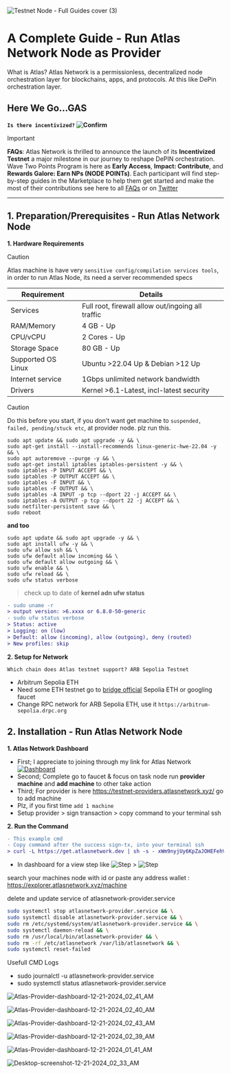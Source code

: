 ![Testnet Node - Full Guides cover (3)](https://github.com/user-attachments/assets/89b2b17a-d361-4fb8-accd-0af75a2dfeef)


# A Complete Guide - Run Atlas Network Node as Provider

What is Atlas? Atlas Network is a permissionless, decentralized node orchestration layer for blockchains, apps, and protocols. At this like DePin orchestration layer.

## Here We Go...GAS 

**`Is there incentivized?` ![Confirm](https://img.shields.io/badge/confirm-yes-brightgreen)**

> [!IMPORTANT]
> **FAQs**: Atlas Network is thrilled to announce the launch of its **Incentivized Testnet** a major milestone in our journey to reshape DePIN orchestration. Wave Two Points Program is here as **Early Access**, **Impact: Contribute**, and **Rewards Galore: Earn NPs (NODE POINTs)**. Each participant will find step-by-step guides in the Marketplace to help them get started and make the most of their contributions see here to all [FAQs](https://docs.atlasnetwork.dev/docs/Navigate%20Quests/FAQ) or on [Twitter](https://x.com/BuildOnAtlas/status/1869028708704456818)

---

## 1. Preparation/Prerequisites - Run Atlas Network Node
**1. Hardware Requirements**

> [!CAUTION]
> Atlas machine is have very `sensitive config/compilation services tools`, in order to run Atlas Node, its need a server recommended specs

| Requirement                      | Details                                   |
|----------------------------------|-------------------------------------------|
| Services                         | Full root, firewall allow out/ingoing all traffic  |
| RAM/Memory                       | 4 GB - Up                                    |
| CPU/vCPU                         | 2 Cores - Up                                |
| Storage Space                    | 80 GB - Up                                   |
| Supported OS Linux               | Ubuntu >22.04 Up & Debian >12 Up          |
| Internet service                 | 1Gbps unlimited network bandwidth         |
| Drivers                          | Kernel >6.1-Latest, incl-latest security     |

> [!CAUTION]
> Do this before you start, if you don't want get machine to `suspended, failed, pending/stuck etc`, at provider node. plz run this.

```
sudo apt update && sudo apt upgrade -y && \
sudo apt-get install --install-recommends linux-generic-hwe-22.04 -y && \
sudo apt autoremove --purge -y && \
sudo apt-get install iptables iptables-persistent -y && \
sudo iptables -P INPUT ACCEPT && \
sudo iptables -P OUTPUT ACCEPT && \
sudo iptables -F INPUT && \
sudo iptables -F OUTPUT && \
sudo iptables -A INPUT -p tcp --dport 22 -j ACCEPT && \
sudo iptables -A OUTPUT -p tcp --dport 22 -j ACCEPT && \
sudo netfilter-persistent save && \
sudo reboot
```
**and too**

```
sudo apt update && sudo apt upgrade -y && \
sudo apt install ufw -y && \
sudo ufw allow ssh && \
sudo ufw default allow incoming && \
sudo ufw default allow outgoing && \
sudo ufw enable && \
sudo ufw reload && \
sudo ufw status verbose
```

> check up to date of **kernel adn ufw status**
```diff
- sudo uname -r
> output version: >6.xxxx or 6.8.0-50-generic
- sudo ufw status verbose
> Status: active
> Logging: on (low)
> Default: allow (incoming), allow (outgoing), deny (routed)
> New profiles: skip
```
**2. Setup for Network**

`Which chain does Atlas testnet support? ARB Sepolia Testnet`
- Arbitrum Sepolia ETH
- Need some ETH testnet go to [bridge official](https://bridge.arbitrum.io/?destinationChain=arbitrum-sepolia&sourceChain=sepolia) Sepolia ETH or googling faucet
- Change RPC network for ARB Sepolia ETH, use it `https://arbitrum-sepolia.drpc.org`

## 2. Installation - Run Atlas Network Node
**1. Atlas Network Dashboard**

- First; I appreciate to joining through my link for Atlas Network [![Dashboard](https://img.shields.io/badge/HERE-DASHBOARD-8a2be2)](https://testnet.atlasnetwork.xyz/refer/1cGToWb)
- Second; Complete go to faucet & focus on task node run **provider machine** and **add machine** to other take action
- Third; For provider is here https://testnet-providers.atlasnetwork.xyz/ go to add machine
- Plz, if you first time `add 1 machine`
- Setup provider > sign transaction > copy command to your terminal ssh

**2. Run the Command**
```diff
- This example cmd
- Copy command after the success sign-tx, into your terminal ssh
> curl -L https://get.atlasnetwork.dev | sh -s - xWm9nyjUy6KpZaJOHEFehVtvbut0QxFCx5GTF4pCXzsojhdN3bRZjktL41d47AAP
```
- In dashboard for a view step like ![Step](https://img.shields.io/badge/configuring-brown) > ![Step](https://img.shields.io/badge/AWAITING.STAKE-brightgreen)




search your machines node with id or paste any address wallet : https://explorer.atlasnetwork.xyz/machine


delete and update service of atlasnetwork-provider.service

```bash
sudo systemctl stop atlasnetwork-provider.service && \
sudo systemctl disable atlasnetwork-provider.service && \
sudo rm /etc/systemd/system/atlasnetwork-provider.service && \
sudo systemctl daemon-reload && \
sudo rm /usr/local/bin/atlasnetwork-provider && \
sudo rm -rf /etc/atlasnetwork /var/lib/atlasnetwork && \
sudo systemctl reset-failed
```

Usefull CMD Logs

- sudo journalctl -u atlasnetwork-provider.service
- sudo systemctl status atlasnetwork-provider.service


![Atlas-Provider-dashboard-12-21-2024_02_41_AM](https://github.com/user-attachments/assets/84d49746-4c3a-48c1-92ca-d63ca5aa50f1)

![Atlas-Provider-dashboard-12-21-2024_02_40_AM](https://github.com/user-attachments/assets/1dfbd971-86f8-4846-9d04-79ce171b6c70)

![Atlas-Provider-dashboard-12-21-2024_02_43_AM](https://github.com/user-attachments/assets/679480f9-df38-4823-a8d9-911d064e0ed0)

![Atlas-Provider-dashboard-12-21-2024_02_39_AM](https://github.com/user-attachments/assets/38972847-fe48-4bb0-a149-a3d5bf08cf47)

![Atlas-Provider-dashboard-12-21-2024_01_41_AM](https://github.com/user-attachments/assets/d37e41b4-10d0-4114-9806-fec015614cc9)

![Desktop-screenshot-12-21-2024_02_33_AM](https://github.com/user-attachments/assets/9b67444e-fdb6-45d3-98dc-313cf4aa6484)

